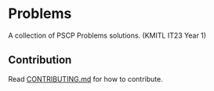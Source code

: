 # Problems
A collection of PSCP Problems solutions. (KMITL IT23 Year 1)
## Contribution
Read [CONTRIBUTING.md](.github/CONTRIBUTING.md) for how to contribute.
